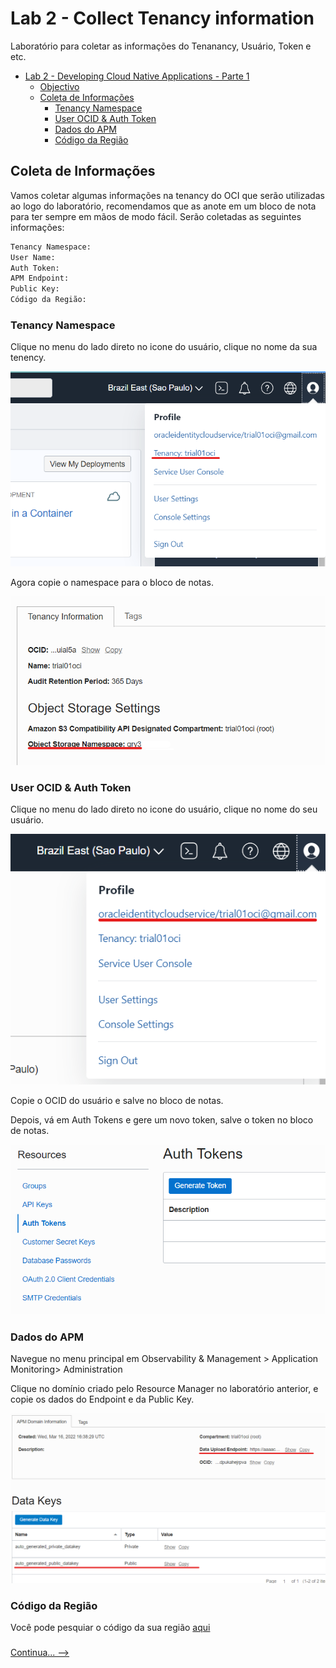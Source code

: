 # Lab 2 - Collect Tenancy information

Laboratório para coletar as informações do Tenanancy, Usuário, Token e etc. 


- [Lab 2 - Developing Cloud Native Applications - Parte 1](#lab-2---developing-cloud-native-applications---parte-1)
  - [Objectivo](#objectivo)
  - [Coleta de Informações](#coleta-de-informações)
    - [Tenancy Namespace](#tenancy-namespace)
    - [User OCID & Auth Token](#user-ocid--auth-token)
    - [Dados do APM](#dados-do-apm)
    - [Código da Região](#código-da-região)

## Coleta de Informações

Vamos coletar algumas informações na tenancy do OCI que serão utilizadas ao logo do laboratório, recomendamos que as anote em um bloco de nota para ter sempre em mãos de modo fácil. Serão coletadas as seguintes informações:

```bash
Tenancy Namespace:
User Name:
Auth Token:
APM Endpoint:
Public Key:
Código da Região:
```

### Tenancy Namespace

Clique no menu do lado direto no icone do usuário, clique no nome da sua tenency.

![namespace](images/namespace1.png)

Agora copie o namespace para o bloco de notas.

![namespace](images/namespace2.png)

### User OCID & Auth Token

Clique no menu do lado direto no icone do usuário, clique no nome do seu usuário.

![user](images/user1.png)

Copie o OCID do usuário e salve no bloco de notas.

Depois, vá em Auth Tokens e gere um novo token, salve o token no bloco de notas.

![user](images/user2.png)

### Dados do APM

Navegue no menu principal em Observability & Management > Application Monitoring> Administration

Clique no domínio criado pelo Resource Manager no laboratório anterior, e copie os dados do Endpoint e da Public Key.

![apm](images/apm.png)

### Código da Região

Você pode pesquiar o código da sua região [aqui](https://docs.oracle.com/en-us/iaas/Content/Registry/Concepts/registryprerequisites.htm#regional-availability)


### 
[Continua... -->](Lab.%20#2%20-%20Developing%20Cloud%20Native%20Applications/README.md) 